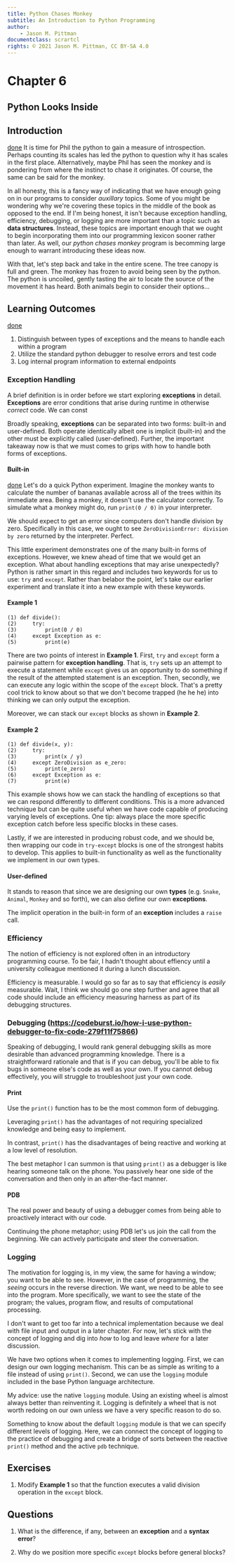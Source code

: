 ```yaml
---
title: Python Chases Monkey
subtitle: An Introduction to Python Programming  
author: 
    - Jason M. Pittman
documentclass: scrartcl
rights: © 2021 Jason M. Pittman, CC BY-SA 4.0
---
```


# Chapter 6
## Python Looks Inside

## Introduction
[done]()
It is time for Phil the python to gain a measure of introspection. Perhaps counting its scales has led the python to question why it has scales in the first place. Alternatively, maybe Phil has seen the monkey and is pondering from where the instinct to chase it originates. Of course, the same can be said for the monkey. 

In all honesty, this is a fancy way of indicating that we have enough going on in our programs to consider *auxillary* topics. Some of you might be wondering why we're covering these topics in the middle of the book as opposed to the end. If I'm being honest, it isn't because exception handling, efficiency, debugging, or logging are more important than a topic such as **data structures**. Instead, these topics are important enough that we ought to begin incorporating them into our programming lexicon sooner rather than later. As well, our *python chases monkey* program is becomming large enough to warrant introducing these ideas now.

With that, let's step back and take in the entire scene. The tree canopy is full and green. The monkey has frozen to avoid being seen by the python. The python is uncoiled, gently tasting the air to locate the source of the movement it has heard. Both animals begin to consider their options...

## Learning Outcomes
[done]()
1. Distinguish between types of exceptions and the means to handle each within a program
2. Utilize the standard python debugger to resolve errors and test code
3. Log internal program information to external endpoints

### Exception Handling
[](https://realpython.com/python-exceptions/)
A brief definition is in order before we start exploring **exceptions** in detail. **Exceptions** are error conditions that arise during runtime in otherwise *correct* code. We can const

Broadly speaking, **exceptions** can be separated into two forms: built-in and user-defined. Both operate identically albeit one is implicit (built-in) and the other must be explicitly called (user-defined). Further, the important takeaway now is that we must comes to grips with how to handle both forms of exceptions.

#### Built-in
[done]()
Let's do a quick Python experiment. Imagine the monkey wants to calculate the number of bananas available across all of the trees within its immediate area. Being a monkey, it doesn't use the calculator correctly. To simulate what a monkey might do, run `print(0 / 0)` in your interpreter. 

We should expect to get an error since computers don't handle division by zero. Specifically in this case, we ought to see `ZeroDivisionError: division by zero` returned by the interpreter. Perfect.

This little experiment demonstrates one of the many built-in forms of exceptions. However, we knew ahead of time that we would get an exception. What about handling exceptions that may arise unexpectedly? Python is rather smart in this regard and includes two keywords for us to use: `try` and `except`. Rather than belabor the point, let's take our earlier experiment and translate it into a new example with these keywords.

#### Example 1
```
(1) def divide():
(2)     try:
(3)         print(0 / 0)
(4)     except Exception as e:
(5)         print(e)
```

There are two points of interest in **Example 1**. First, `try` and `except` form a pairwise pattern for **exception handling**. That is, `try` sets up an attempt to execute a statement while `except` gives us an opportunity to do something if the result of the attempted statement is an exception. Then, secondly, we can execute any logic within the scope of the `except` block. That's a pretty cool trick to know about so that we don't become trapped (he he he) into thinking we can only output the exception. 

Moreover, we can stack our `except` blocks as shown in **Example 2**. 

#### Example 2
```
(1) def divide(x, y):
(2)     try:
(3)         print(x / y)
(4)     except ZeroDivision as e_zero:
(5)         print(e_zero)
(6)     except Exception as e:
(7)         print(e)
```

This example shows how we can stack the handling of exceptions so that we can respond differently to different conditions. This is a more advanced technique but can be quite useful when we have code capable of producing varying levels of exceptions. One tip: always place the more specific exception catch before less specific blocks in these cases.

Lastly, if we are interested in producing robust code, and we should be, then wrapping our code in `try-except` blocks is one of the strongest habits to develop. This applies to built-in functionality as well as the functionality we implement in our own types. 

#### User-defined
It stands to reason that since we are designing our own **types** (e.g. `Snake`, `Animal`, `Monkey` and so forth), we can also define our own **exceptions**.

The implicit operation in the built-in form of an **exception** includes a `raise` call. 

### Efficiency
The notion of efficiency is not explored often in an introductory programming course. To be fair, I hadn't thought about effiency until a university colleague mentioned it during a lunch discussion.

Efficiency is measurable. I would go so far as to say that efficiency is *easily* measurable. Wait, I think we should go one step further and agree that all code should include an efficiency measuring harness as part of its debugging structures.

### Debugging (https://codeburst.io/how-i-use-python-debugger-to-fix-code-279f11f75866)
Speaking of debugging, I would rank general debugging skills as more desirable than advanced programming knowledge. There is a straightforward rationale and that is if you can debug, you'll be able to fix bugs in someone else's code as well as your own. If you cannot debug effectively, you will struggle to troubleshoot just your own code.

#### Print
Use the `print()` function has to be the most common form of debugging. 

Leveraging `print()` has the advantages of not requiring specialized knowledge and being easy to implement.

In contrast, `print()` has the disadvantages of being reactive and working at a low level of resolution. 

The best metaphor I can summon is that using `print()` as a debugger is like hearing someone talk on the phone. You passively hear one side of the conversation and then only in an after-the-fact manner.

#### PDB


The real power and beauty of using a debugger comes from being able to proactively interact with our code. 

Continuing the phone metaphor; using PDB let's us join the call from the beginning. We can actively participate and steer the conversation.

### Logging
The motivation for logging is, in my view, the same for having a window; you want to be able to see. However, in the case of programming, the *seeing* occurs in the reverse direction. We want, we need to be able to see into the program. More specifically, we want to see the state of the program; the values, program flow, and results of computational processing.

I don't want to get too far into a technical implementation because we deal with file input and output in a later chapter. For now, let's stick with the concept of logging and dig into *how* to log and leave *where* for a later discussion.

We have two options when it comes to implementing logging. First, we can design our own logging mechanism. This can be as simple as writing to a file instead of using `print()`. Second, we can use the `logging` module included in the base Python language architecture.

My advice: use the native `logging` module. Using an existing wheel is almost always better than reinventing it. Logging is definitely a wheel that is not worth redoing on our own unless we have a very specific reason to do so.

Something to know about the default `logging` module is that we can specify different levels of logging. Here, we can connect the concept of logging to the practice of debugging and create a bridge of sorts between the reactive `print()` method and the active `pdb` technique. 


## Exercises
1. Modify **Example 1** so that the function executes a valid division operation in the `except` block.

## Questions
1. What is the difference, if any, between an **exception** and a **syntax error**?

2. Why do we position more specific `except` blocks before general blocks?